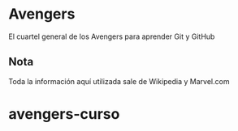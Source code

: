 # Avengers

El cuartel general de los Avengers para aprender Git y GitHub

## Nota
Toda la información aquí utilizada sale de Wikipedia y Marvel.com

# avengers-curso
